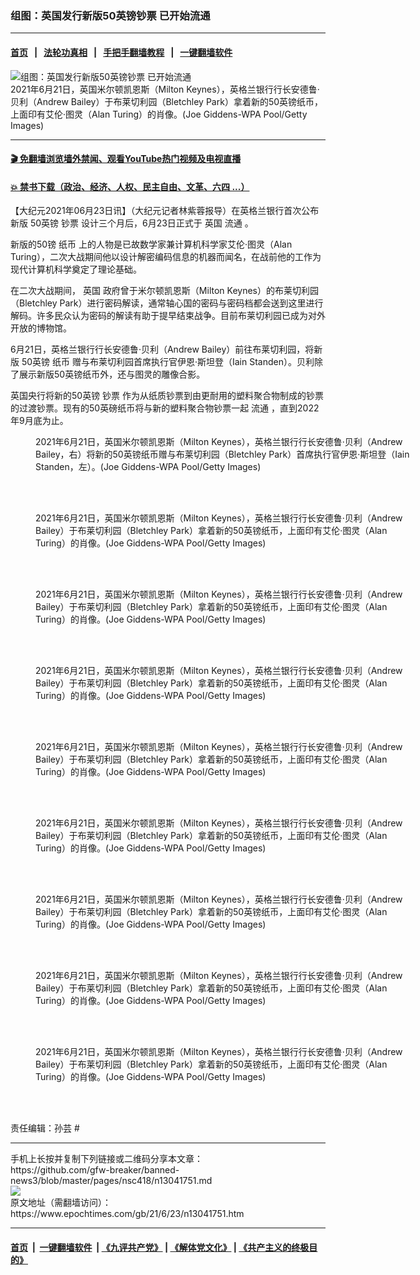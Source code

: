 ### 组图：英国发行新版50英镑钞票 已开始流通
------------------------

#### [首页](https://github.com/gfw-breaker/banned-news3/blob/master/README.md) &nbsp;&nbsp;|&nbsp;&nbsp; [法轮功真相](https://github.com/begood0513/basic/blob/master/README.md)  &nbsp;&nbsp;|&nbsp;&nbsp; [手把手翻墙教程](https://github.com/gfw-breaker/guides/wiki)  &nbsp;&nbsp;|&nbsp;&nbsp; [一键翻墙软件](https://github.com/gfw-breaker/nogfw/blob/master/README.md)  



<div><img alt="组图：英国发行新版50英镑钞票 已开始流通" class="attachment-djy_600_400 size-djy_600_400 wp-post-image" src="https://i.epochtimes.com/assets/uploads/2021/06/id13041757-GettyImages-1233591570-600x400.jpg"/>
<div class="caption">
 2021年6月21日，英国米尔顿凯恩斯（Milton Keynes），英格兰银行行长安德鲁‧贝利（Andrew Bailey）于布莱切利园（Bletchley Park）拿着新的50英镑纸币，上面印有艾伦‧图灵（Alan Turing）的肖像。(Joe Giddens-WPA Pool/Getty Images)
</div></div><hr/>

#### [ 🎬  免翻墙浏览墙外禁闻、观看YouTube热门视频及电视直播](https://github.com/gfw-breaker/HelloWorld)

#### [ 💥  禁书下载（政治、经济、人权、民主自由、文革、六四 ...）](https://github.com/gfw-breaker/books/blob/master/README.md)

<div><p>
 【大纪元2021年06月23日讯】（大纪元记者林紫蓉报导）在英格兰银行首次公布新版
 <ok href="https://www.epochtimes.com/gb/tag/50%E8%8B%B1%E9%95%91.html">
  50英镑
 </ok>
 <ok href="https://www.epochtimes.com/gb/tag/%E9%92%9E%E7%A5%A8.html">
  钞票
 </ok>
 设计三个月后，6月23日正式于
 <ok href="https://www.epochtimes.com/gb/tag/%E8%8B%B1%E5%9B%BD.html">
  英国
 </ok>
 <ok href="https://www.epochtimes.com/gb/tag/%E6%B5%81%E9%80%9A.html">
  流通
 </ok>
 。
</p>
<p>
 新版的50镑
 <ok href="https://www.epochtimes.com/gb/tag/%E7%BA%B8%E5%B8%81.html">
  纸币
 </ok>
 上的人物是已故数学家兼计算机科学家艾伦‧图灵（Alan Turing），二次大战期间他以设计解密编码信息的机器而闻名，在战前他的工作为现代计算机科学奠定了理论基础。
</p>
<p>
 在二次大战期间，
 <ok href="https://www.epochtimes.com/gb/tag/%E8%8B%B1%E5%9B%BD.html">
  英国
 </ok>
 政府曾于米尔顿凯恩斯（Milton Keynes）的布莱切利园（Bletchley Park）进行密码解读，通常轴心国的密码与密码档都会送到这里进行解码。许多民众认为密码的解读有助于提早结束战争。目前布莱切利园已成为对外开放的博物馆。
</p>
<p>
 6月21日，英格兰银行行长安德鲁‧贝利（Andrew Bailey）前往布莱切利园，将新版
 <ok href="https://www.epochtimes.com/gb/tag/50%E8%8B%B1%E9%95%91.html">
  50英镑
 </ok>
 <ok href="https://www.epochtimes.com/gb/tag/%E7%BA%B8%E5%B8%81.html">
  纸币
 </ok>
 赠与布莱切利园首席执行官伊恩‧斯坦登（Iain Standen）。贝利除了展示新版50英镑纸币外，还与图灵的雕像合影。
</p>
<p>
 英国央行将新的50英镑
 <ok href="https://www.epochtimes.com/gb/tag/%E9%92%9E%E7%A5%A8.html">
  钞票
 </ok>
 作为从纸质钞票到由更耐用的塑料聚合物制成的钞票的过渡钞票。现有的50英磅纸币将与新的塑料聚合物钞票一起
 <ok href="https://www.epochtimes.com/gb/tag/%E6%B5%81%E9%80%9A.html">
  流通
 </ok>
 ，直到2022年9月底为止。
</p>
<figure aria-describedby="caption-attachment-13041758" class="wp-caption aligncenter" id="attachment_13041758" style="width: 600px">
 <ok href="https://i.epochtimes.com/assets/uploads/2021/06/id13041758-GettyImages-1233591961.jpg" target="_blank">
  <img alt="" class="size-large wp-image-13041758" src="https://i.epochtimes.com/assets/uploads/2021/06/id13041758-GettyImages-1233591961-600x400.jpg"/>
 </ok>
 <br/><figcaption class="wp-caption-text" id="caption-attachment-13041758">
  2021年6月21日，英国米尔顿凯恩斯（Milton Keynes），英格兰银行行长安德鲁‧贝利（Andrew Bailey，右）将新的50英镑纸币赠与布莱切利园（Bletchley Park）首席执行官伊恩‧斯坦登（Iain Standen，左）。(Joe Giddens-WPA Pool/Getty Images)
 </figcaption><br/>
</figure><br/>
<figure aria-describedby="caption-attachment-13041761" class="wp-caption aligncenter" id="attachment_13041761" style="width: 600px">
 <ok href="https://i.epochtimes.com/assets/uploads/2021/06/id13041761-GettyImages-1233591750.jpg" target="_blank">
  <img alt="" class="size-large wp-image-13041761" src="https://i.epochtimes.com/assets/uploads/2021/06/id13041761-GettyImages-1233591750-600x400.jpg"/>
 </ok>
 <br/><figcaption class="wp-caption-text" id="caption-attachment-13041761">
  2021年6月21日，英国米尔顿凯恩斯（Milton Keynes），英格兰银行行长安德鲁‧贝利（Andrew Bailey）于布莱切利园（Bletchley Park）拿着新的50英镑纸币，上面印有艾伦‧图灵（Alan Turing）的肖像。(Joe Giddens-WPA Pool/Getty Images)
 </figcaption><br/>
</figure><br/>
<figure aria-describedby="caption-attachment-13041762" class="wp-caption aligncenter" id="attachment_13041762" style="width: 600px">
 <ok href="https://i.epochtimes.com/assets/uploads/2021/06/id13041762-GettyImages-1233591802.jpg" target="_blank">
  <img alt="" class="size-large wp-image-13041762" src="https://i.epochtimes.com/assets/uploads/2021/06/id13041762-GettyImages-1233591802-600x400.jpg"/>
 </ok>
 <br/><figcaption class="wp-caption-text" id="caption-attachment-13041762">
  2021年6月21日，英国米尔顿凯恩斯（Milton Keynes），英格兰银行行长安德鲁‧贝利（Andrew Bailey）于布莱切利园（Bletchley Park）拿着新的50英镑纸币，上面印有艾伦‧图灵（Alan Turing）的肖像。(Joe Giddens-WPA Pool/Getty Images)
 </figcaption><br/>
</figure><br/>
<figure aria-describedby="caption-attachment-13041766" class="wp-caption aligncenter" id="attachment_13041766" style="width: 600px">
 <ok href="https://i.epochtimes.com/assets/uploads/2021/06/id13041766-GettyImages-1233591905.jpg" target="_blank">
  <img alt="" class="size-large wp-image-13041766" src="https://i.epochtimes.com/assets/uploads/2021/06/id13041766-GettyImages-1233591905-600x400.jpg"/>
 </ok>
 <br/><figcaption class="wp-caption-text" id="caption-attachment-13041766">
  2021年6月21日，英国米尔顿凯恩斯（Milton Keynes），英格兰银行行长安德鲁‧贝利（Andrew Bailey）于布莱切利园（Bletchley Park）拿着新的50英镑纸币，上面印有艾伦‧图灵（Alan Turing）的肖像。(Joe Giddens-WPA Pool/Getty Images)
 </figcaption><br/>
</figure><br/>
<figure aria-describedby="caption-attachment-13041767" class="wp-caption aligncenter" id="attachment_13041767" style="width: 600px">
 <ok href="https://i.epochtimes.com/assets/uploads/2021/06/id13041767-GettyImages-1233592034.jpg" target="_blank">
  <img alt="" class="size-large wp-image-13041767" src="https://i.epochtimes.com/assets/uploads/2021/06/id13041767-GettyImages-1233592034-600x403.jpg"/>
 </ok>
 <br/><figcaption class="wp-caption-text" id="caption-attachment-13041767">
  2021年6月21日，英国米尔顿凯恩斯（Milton Keynes），英格兰银行行长安德鲁‧贝利（Andrew Bailey）于布莱切利园（Bletchley Park）拿着新的50英镑纸币，上面印有艾伦‧图灵（Alan Turing）的肖像。(Joe Giddens-WPA Pool/Getty Images)
 </figcaption><br/>
</figure><br/>
<figure aria-describedby="caption-attachment-13041760" class="wp-caption aligncenter" id="attachment_13041760" style="width: 600px">
 <ok href="https://i.epochtimes.com/assets/uploads/2021/06/id13041760-GettyImages-1233591674.jpg" target="_blank">
  <img alt="" class="size-large wp-image-13041760" src="https://i.epochtimes.com/assets/uploads/2021/06/id13041760-GettyImages-1233591674-600x400.jpg"/>
 </ok>
 <br/><figcaption class="wp-caption-text" id="caption-attachment-13041760">
  2021年6月21日，英国米尔顿凯恩斯（Milton Keynes），英格兰银行行长安德鲁‧贝利（Andrew Bailey）于布莱切利园（Bletchley Park）拿着新的50英镑纸币，上面印有艾伦‧图灵（Alan Turing）的肖像。(Joe Giddens-WPA Pool/Getty Images)
 </figcaption><br/>
</figure><br/>
<figure aria-describedby="caption-attachment-13041769" class="wp-caption aligncenter" id="attachment_13041769" style="width: 600px">
 <ok href="https://i.epochtimes.com/assets/uploads/2021/06/id13041769-GettyImages-1233592056.jpg" target="_blank">
  <img alt="" class="size-large wp-image-13041769" src="https://i.epochtimes.com/assets/uploads/2021/06/id13041769-GettyImages-1233592056-600x400.jpg"/>
 </ok>
 <br/><figcaption class="wp-caption-text" id="caption-attachment-13041769">
  2021年6月21日，英国米尔顿凯恩斯（Milton Keynes），英格兰银行行长安德鲁‧贝利（Andrew Bailey）于布莱切利园（Bletchley Park）拿着新的50英镑纸币，上面印有艾伦‧图灵（Alan Turing）的肖像。(Joe Giddens-WPA Pool/Getty Images)
 </figcaption><br/>
</figure><br/>
<figure aria-describedby="caption-attachment-13041765" class="wp-caption aligncenter" id="attachment_13041765" style="width: 600px">
 <ok href="https://i.epochtimes.com/assets/uploads/2021/06/id13041765-GettyImages-1233591835.jpg" target="_blank">
  <img alt="" class="size-large wp-image-13041765" src="https://i.epochtimes.com/assets/uploads/2021/06/id13041765-GettyImages-1233591835-600x400.jpg"/>
 </ok>
 <br/><figcaption class="wp-caption-text" id="caption-attachment-13041765">
  2021年6月21日，英国米尔顿凯恩斯（Milton Keynes），英格兰银行行长安德鲁‧贝利（Andrew Bailey）于布莱切利园（Bletchley Park）拿着新的50英镑纸币，上面印有艾伦‧图灵（Alan Turing）的肖像。(Joe Giddens-WPA Pool/Getty Images)
 </figcaption><br/>
</figure><br/>
<figure aria-describedby="caption-attachment-13041763" class="wp-caption aligncenter" id="attachment_13041763" style="width: 600px">
 <ok href="https://i.epochtimes.com/assets/uploads/2021/06/id13041763-GettyImages-1233591820.jpg" target="_blank">
  <img alt="" class="size-large wp-image-13041763" src="https://i.epochtimes.com/assets/uploads/2021/06/id13041763-GettyImages-1233591820-600x389.jpg"/>
 </ok>
 <br/><figcaption class="wp-caption-text" id="caption-attachment-13041763">
  2021年6月21日，英国米尔顿凯恩斯（Milton Keynes），英格兰银行行长安德鲁‧贝利（Andrew Bailey）于布莱切利园（Bletchley Park）拿着新的50英镑纸币，上面印有艾伦‧图灵（Alan Turing）的肖像。(Joe Giddens-WPA Pool/Getty Images)
 </figcaption><br/>
</figure><br/>
<p>
 责任编辑：孙芸 #
</p>
</div>
<hr/>
手机上长按并复制下列链接或二维码分享本文章：<br/>
https://github.com/gfw-breaker/banned-news3/blob/master/pages/nsc418/n13041751.md <br/>
<a href='https://github.com/gfw-breaker/banned-news3/blob/master/pages/nsc418/n13041751.md'><img src='https://github.com/gfw-breaker/banned-news3/blob/master/pages/nsc418/n13041751.md.png'/></a> <br/>
原文地址（需翻墙访问）：https://www.epochtimes.com/gb/21/6/23/n13041751.htm


------------------------
#### [首页](https://github.com/gfw-breaker/banned-news3/blob/master/README.md) &nbsp;|&nbsp; [一键翻墙软件](https://github.com/gfw-breaker/nogfw/blob/master/README.md) &nbsp;| [《九评共产党》](https://github.com/gfw-breaker/9ping.md/blob/master/README.md#九评之一评共产党是什么) | [《解体党文化》](https://github.com/gfw-breaker/jtdwh.md/blob/master/README.md) | [《共产主义的终极目的》](https://github.com/gfw-breaker/gczydzjmd.md/blob/master/README.md)


<img src='http://gfw-breaker.win/banned-news3/pages/nsc418/n13041751.md' width='0px' height='0px'/>